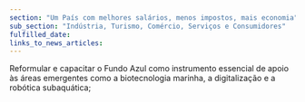 ```yaml
---
section: "Um País com melhores salários, menos impostos, mais economia"
sub_section: "Indústria, Turismo, Comércio, Serviços e Consumidores"
fulfilled_date:
links_to_news_articles:
---
```


Reformular e capacitar o Fundo Azul como instrumento essencial de apoio às áreas emergentes como a biotecnologia marinha, a digitalização e a robótica subaquática;